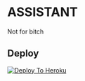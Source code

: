 # ASSISTANT
Not for bitch

## Deploy
[![Deploy To Heroku](https://www.herokucdn.com/deploy/button.svg)](https://dashboard.heroku.com/new?button-url=https%3A%2F%2Fgithub.com%2TeamExtremePro%2FASST&template=https%3A%2F%2Fgithub.com%2FTeamExtremePro%2FASST)

